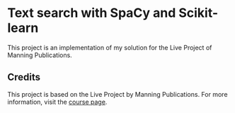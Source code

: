 # Text search with SpaCy and Scikit-learn

This project is an implementation of my solution for the Live Project of Manning Publications.

## Credits

This project is based on the Live Project by Manning Publications. For more information, visit the [course page](https://www.manning.com/liveproject/text-search-with-spacy-and-scikit-learn).